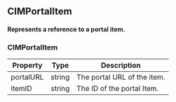 


## CIMPortalItem
#### Represents a reference to a portal item. 


### CIMPortalItem 

|Property | Type | Description | 
|---------|--------|--------|
| portalURL | string | The portal URL of the item. 
| itemID | string | The ID of the portal Item. 



